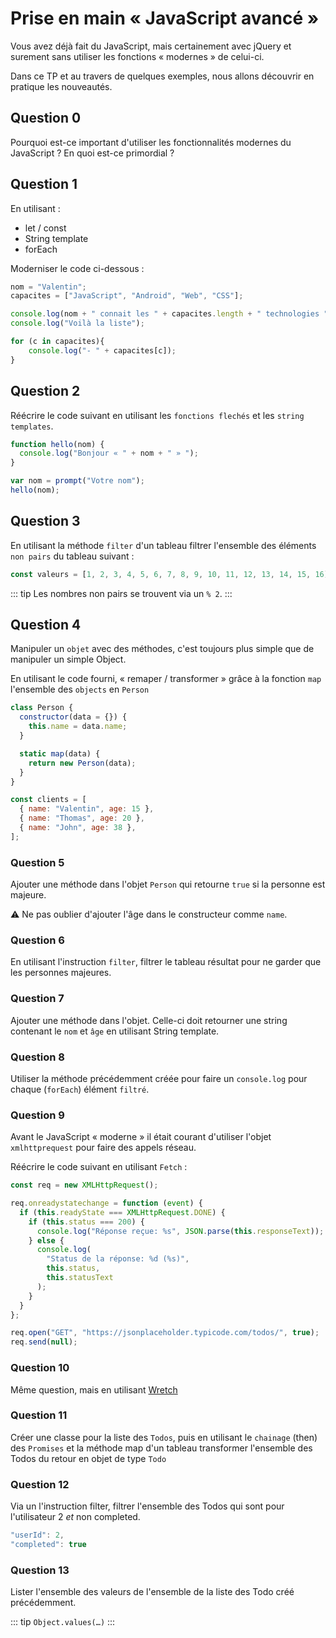 # Prise en main « JavaScript avancé »

Vous avez déjà fait du JavaScript, mais certainement avec jQuery et surement sans utiliser les fonctions « modernes » de celui-ci.

Dans ce TP et au travers de quelques exemples, nous allons découvrir en pratique les nouveautés.

## Question 0

Pourquoi est-ce important d'utiliser les fonctionnalités modernes du JavaScript ? En quoi est-ce primordial ?

## Question 1

En utilisant :

- let / const
- String template
- forEach

Moderniser le code ci-dessous :

```JavaScript
nom = "Valentin";
capacites = ["JavaScript", "Android", "Web", "CSS"];

console.log(nom + " connait les " + capacites.length + " technologies ");
console.log("Voilà la liste");

for (c in capacites){
    console.log("- " + capacites[c]);
}
```

## Question 2

Réécrire le code suivant en utilisant les `fonctions flechés` et les `string templates`.

```javascript
function hello(nom) {
  console.log("Bonjour « " + nom + " » ");
}

var nom = prompt("Votre nom");
hello(nom);
```

## Question 3

En utilisant la méthode `filter` d'un tableau filtrer l'ensemble des éléments `non pairs` du tableau suivant :

```JavaScript
const valeurs = [1, 2, 3, 4, 5, 6, 7, 8, 9, 10, 11, 12, 13, 14, 15, 16];
```

::: tip
Les nombres non pairs se trouvent via un `% 2`.
:::

## Question 4

Manipuler un `objet` avec des méthodes, c'est toujours plus simple que de manipuler un simple Object.

En utilisant le code fourni, « remaper / transformer » grâce à la fonction `map` l'ensemble des `objects` en `Person`

```javascript
class Person {
  constructor(data = {}) {
    this.name = data.name;
  }

  static map(data) {
    return new Person(data);
  }
}

const clients = [
  { name: "Valentin", age: 15 },
  { name: "Thomas", age: 20 },
  { name: "John", age: 38 },
];
```

### Question 5

Ajouter une méthode dans l'objet `Person` qui retourne `true` si la personne est majeure.

⚠️ Ne pas oublier d'ajouter l'âge dans le constructeur comme `name`.

### Question 6

En utilisant l'instruction `filter`, filtrer le tableau résultat pour ne garder que les personnes majeures.

### Question 7

Ajouter une méthode dans l'objet. Celle-ci doit retourner une string contenant le `nom` et `âge` en utilisant String template.

### Question 8

Utiliser la méthode précédemment créée pour faire un `console.log` pour chaque (`forEach`) élément `filtré`.

### Question 9

Avant le JavaScript « moderne » il était courant d'utiliser l'objet `xmlhttprequest` pour faire des appels réseau.

Réécrire le code suivant en utilisant `Fetch` :

```javascript
const req = new XMLHttpRequest();

req.onreadystatechange = function (event) {
  if (this.readyState === XMLHttpRequest.DONE) {
    if (this.status === 200) {
      console.log("Réponse reçue: %s", JSON.parse(this.responseText));
    } else {
      console.log(
        "Status de la réponse: %d (%s)",
        this.status,
        this.statusText
      );
    }
  }
};

req.open("GET", "https://jsonplaceholder.typicode.com/todos/", true);
req.send(null);
```

### Question 10

Même question, mais en utilisant [Wretch](https://elbywan.github.io/wretch/)

### Question 11

Créer une classe pour la liste des `Todos`, puis en utilisant le `chainage` (then) des `Promises` et la méthode map d'un tableau transformer l'ensemble des Todos du retour en objet de type `Todo`

### Question 12

Via un l'instruction filter, filtrer l'ensemble des Todos qui sont pour l'utilisateur 2 _et_ non completed.

```JavaScript
"userId": 2,
"completed": true
```

### Question 13

Lister l'ensemble des valeurs de l'ensemble de la liste des Todo créé précédemment.

::: tip
`Object.values(…)`
:::
